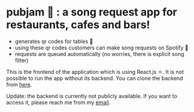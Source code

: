 # pubjam 🎸 : a song request app for restaurants, cafes and bars!

* generates qr codes for tables 🥂 
* using these qr codes customers can make song requests on Spotify 🎤
* requests are queued automatically (no worries, there is explicit song filter) 

This is the frontend of the application which is using React.js ⚛️. It is not possible to run the app without its backend. You can clone the backend from [here](https://github.com/erenyenigul/pubjam-backend).

Update: the backend is currently not publicly available. If you want to access it, please reach me from my [email](mailto:erenyenigul@gmail.com).
